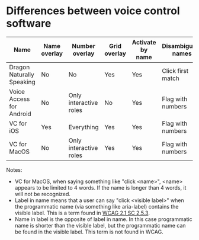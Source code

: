 # Differences between voice control software

| Name | Name overlay | Number overlay | Grid overlay | Activate by name | Disambiguate names | Activate by role | Disambiguate roles | Supports label in name | Supports name in label |
|---------------------------|--------------|------------------------|--------------|------------------|--------------------|------------------|--------------------|------------------------|------------------------|
| Dragon Naturally Speaking | No | No | Yes | Yes | Click first match | Yes | Yes | Yes | Yes |
| Voice Access for Android | No | Only interactive roles | No | Yes | Flag with numbers | No | NA | Yes | Yes |
| VC for iOS | Yes | Everything | Yes | Yes | Flag with numbers | No | NA | Yes | No |
| VC for MacOS | No | Only interactive roles | Yes | Yes | Flag with numbers | No | NA | No | No |


Notes:
 
 * VC for MacOS, when saying something like "click \<name\>", \<name\> appears to be limited to 4 words. If the name is longer than 4 words, it will not be recognized.
 * Label in name means that a user can say  "click \<visible label\>" when the programmatic name (via something like aria-label) contains the visible label. This is a term found in [WCAG 2.1 SC 2.5.3](https://www.w3.org/WAI/WCAG21/Understanding/label-in-name.html).
 * Name in label is the opposite of label in name. In this case programmatic name is shorter than the visible label, but the programmatic name can be found in the visible label. This term is not found in WCAG.
